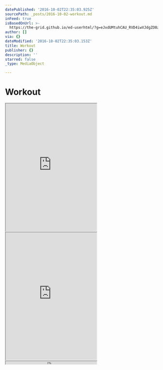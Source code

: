 ```yaml
---
datePublished: '2016-10-02T22:35:03.925Z'
sourcePath: _posts/2016-10-02-workout.md
inFeed: true
isBasedOnUrl: >-
  https://the-grid.github.io/ed-userhtml/?g=eJxdUMtuhCAU_RVD4iwVJdgZO0zTpDHddNXuG8WrkDJAAIf692V0Vk3u4tzzWpyznFx_hcw7zpAIwfq2LGOMxdRzGIz5Kbi5llYts9S-vMkRTGGFfREOJrb5c_Ka1126_6lEfYD279CrINKzhf0dDAVtTlVDalzjJhEVrig91vjYnMiJ1vjpXki6sFrIyRs5eGHid4DfwPAhyjEIRhuMsh2iDQuQswgMkYqizIdVAUODcSO4VhsNz-YGblImtkKOI-jk4c4oJfXMkDYo21bYAwylvl4l85frtbe9A81XhoJb4CF0i1Kf3AHoB305l_uQlz-hB3B2
author: []
via: {}
dateModified: '2016-10-02T22:35:03.153Z'
title: Workout
publisher: {}
description: ''
starred: false
_type: MediaObject

---
```

# Workout

<iframe src="https://the-grid.github.io/ed-userhtml/?g=eJxdUD1vgzAQ_SuWJTKCgUICxKkqVVGXTu1eGXNgK8ZGtgnl39eBTJVuuHtfOr2z7C0bATnLKRbeT65OkmVZ4p5xaI25xdyMyaTmQWqX3GUHJp7E9Cos9HTTR_lblF3D_HcF6BO0-wCmvAjHZnaPpY2LskrLPCMZKQOQkrQoThk5lVVeFRk5PgLzq18niPL3_OCEWX48_HpKDovsvKDHjDRoZDZ8hQhiszcNRjuFA4eRADkIT_ELKTByflVAcWtsB7bWRkNj7mB7ZZZayK4DHTTcGqWkHijWBqOtld1AcchjKoi_LdNuYhY0Xyn2doYncZ2V-uIWQD_hyznZi738AZ4Cda8" height="420" style=""></iframe>

<iframe src="https://the-grid.github.io/ed-userhtml/?g=eJxdUEtrhDAQ_ish4B41vru62VIo0ktP7b1EHU3YmEgS1_rvm9U9FeYw870YvosYDJsAWdNRzJ2bbRVF67qGA-ug1foWdnqKZrmMQtnoLnrQ4cznV25goLs-SN-CpPHz3-WhT1D2A5h03B-72T6WNsyLc1ykCUlI4YGYxHmZFS8kO6elx8pHYNq4bYYgfU9Pluv1x8Gvo-S0it5xWiakRhMz_itEEFucrjE6KOw5jDiIkTuKM5JjZN0mgeJWmx5MpbSCWt_BDFKvFRd9D8prOqOlFGqkWGmM9lYOA8U-j0kv_jZM2ZkZUN1GsTMLPIlmkfKrMwDqCV8v0VHs9Q-YZXWo" height="420" style=""></iframe>

<iframe src="https://the-grid.github.io/ed-userhtml/?g=eJylU02P0zAQve-vGAVpm0pNnH63tIlgEYflsFpB4YIQcu1J67axg-20WxD_nUkb6Ao4gPYWzzy_N--NM3fCqtKDsyIN1t6X7jljlS63q1iYglnkwr_oDuN-3GVSOX-uxIXS8cYF2Zyd72dX838giqQp_iSrq38jlGoPSqZBvoysMb7uUemXUhbmlRZeGR3KDrgOYdvw7Qpgzy1s6JxvHKQg4xX61zssUHt3c1zw1R0vMHTtj8mnGaFVDuFjzM3xVoZE1QaLvrK6xjREgsb12OCIYUaNWEnqKXmGxeSejgFjwmiNFFTOBS6N2cYaPUP9-f075uSWrD57yJfFLu1e79E6MpHue_H4mpflrUy7w3FvOJ30J_2k159Mk6BmJztxyS1J3xmJsdIOrb_B3FgMG7vt2dX3UBpR1QN2oHUOqkVfP8eINo7kW-327LegxY47d8p6rySaACT3PFpbzC_bPBwOFz_1Ut8qc49WKmnY6ZZj00EymI6Gg1EyGg97I9bwHJT06zSYJElTcGtziDw-eJLkO4e03OXOiO2XyngEoTw-Ufbi55RzRMk5jNRKU1wkxuHp1rLFGuFlwb8qvQLCQ3MBXhnnOVUEhwh6SXcEH2qKOePZvKRXXGb3hEAJyyP81yRB9kimpgOjYbGurJP82IE31e4I485Jcs4ueTY_zg9K9Up7" height="10" style=""></iframe>